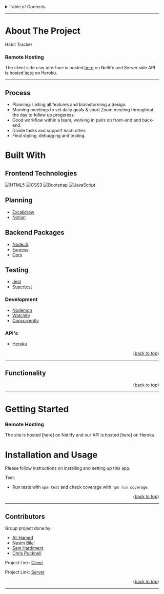 <div id="top"></div>
<!-- TABLE OF CONTENTS -->
<details>
  <summary>Table of Contents</summary>
  <ol>
    <li>
      <a href="#about-the-project">About The Project</a>
      <ul>
        <li><a href="#process">Process</a></li>
      </ul>
    </li>
    <li>
       <a href="#built-with">Build With</a>
       </li>
    <li>
       <a href="#functionality">Functionality</a>
       </li>
    <li>
      <a href="#getting-started">Getting Started</a>
      <ul>
        <li><a href="#installation-and-usage">Installation and Usage</a></li>
      </ul>
    </li>
    <li><a href="#contributors">Contributors</a></li>
  </ol>
</details>


---
<!-- ABOUT THE PROJECT -->
# About The Project

Habit Tracker

### Remote Hosting
The client side user interface is hosted [here](https://roo-teen.netlify.app/) on Netlify
and Server side API is hosted [here](https://rooteen.herokuapp.com/) on Heroku.


---

## Process
* Planning: Listing all features and brainstorming a design.
* Morning meetings to set daily goals & short Zoom meeting throughout the day to follow up progeress.
* Good workflow within a team, working in pairs on front-end and back-end. 
* Divide tasks and support each other.
* Final styling, debugging and testing.

<!-- BUILT WITH -->
# Built With

## Frontend Technologies

![HTML5](https://img.shields.io/badge/-HTML5-%23E44D27?style=flat-square&logo=html5&logoColor=ffffff)
![CSS3](https://img.shields.io/badge/-CSS3-%231572B6?style=flat-square&logo=css3)
![Bootstrap](https://img.shields.io/badge/-Bootstrap-563D7C?style=flat-square&logo=bootstrap)
![JavaScript](https://img.shields.io/badge/-JavaScript-%23F7DF1C?style=flat-square&logo=javascript&logoColor=000000&labelColor=%23F7DF1C&color=%23FFCE5A)

## Planning
- [Excalidraw](https://www.Excalidraw.com/)
- [Notion](https://www.notion.so/)
## Backend Packages
- [NodeJS](https://nodejs.org/en/)
- [Express](https://expressjs.com/)
- [Cors](https://expressjs.com/en/resources/middleware/cors.html)
  
## Testing
- [Jest](https://jestjs.io/)
- [Supertest](https://github.com/visionmedia/supertest)
  
### Development
- [Nodemon](https://www.npmjs.com/package/nodemon)
- [Watchify](https://www.npmjs.com/package/watchify)
- [Concurrently](https://www.npmjs.com/package/concurrently)

### API's
- [Heroku](https://www.heroku.com/)

<p align="right">(<a href="#top">back to top</a>)</p>

<!-- FUCNTIONALITY -->
---
## Functionality

<p align="right">(<a href="#top">back to top</a>)</p>

---
<!-- GETTING STARTED -->
# Getting Started
### Remote Hosting

The site is hosted [here] on Netlify
and our API is hosted [here] on Heroku.
<!-- INSTALLATION/USAGE EXAMPLES/TESTING -->
# Installation and Usage
Please follow instructions on installing and setting up this app. 

Test:

- Run tests with `npm test` and check coverage with `npm run coverage`.

<p align="right">(<a href="#top">back to top</a>)</p>

---
<!-- CONTACT/CONTRIBUTORS -->
## Contributors

Group project done by: 
- <a href="https://github.com/alihamedali96">Ali Hamed</a>
- <a href="https://github.com/n451m">Nasim Bilal</a>
- <a href="https://github.com/SamHardiment">Sam Hardiment</a>
- <a href="https://github.com/xargon666">Chris Pucknell</a>


Project Link: [Client](https://github.com/alihamedali96/Lap-2-Portfolio-Client)

Project Link: [Server](https://github.com/alihamedali96/Lap-2-Portfolio-Server)

<p align="right">(<a href="#top">back to top</a>)</p>


---




